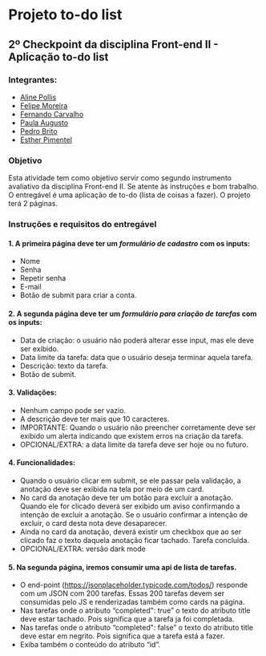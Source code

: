 # Projeto to-do list

## 2º Checkpoint da disciplina Front-end II - Aplicação to-do list

### Integrantes:

- [Aline Pollis](https://github.com/lipollis)
- [Felipe Moreira](https://github.com/moreirafelipe)
- [Fernando Carvalho](https://github.com/Fer96carvalho)
- [Paula Augusto](https://github.com/pcamposaugusto)
- [Pedro Brito](https://github.com/pedroisb)
- [Esther Pimentel](https://github.com/EstherPimentel)


### Objetivo

Esta atividade tem como objetivo servir como segundo instrumento avaliativo da disciplina Front-end II. Se atente às instruções e bom trabalho. O entregável é uma aplicação de to-do (lista de coisas a fazer). O projeto terá 2 páginas.

### Instruções e requisitos do entregável

#### 1. A primeira página deve ter um *formulário de cadastro* com os inputs:

- Nome
- Senha
- Repetir senha
- E-mail
- Botão de submit para criar a conta.


#### 2. A segunda página deve ter um *formulário para criação de tarefas* com os inputs:

- Data de criação: o usuário não poderá alterar esse input, mas ele deve ser exibido.
- Data limite da tarefa: data que o usuário deseja terminar aquela tarefa.
- Descrição: texto da tarefa.
- Botão de submit.


#### 3. Validações:

- Nenhum campo pode ser vazio.
- A descrição deve ter mais que 10 caracteres.
- IMPORTANTE: Quando o usuário não preencher corretamente deve ser exibido um alerta indicando que existem erros na criação da tarefa.
- OPCIONAL/EXTRA: a data limite da tarefa deve ser hoje ou no futuro.


#### 4. Funcionalidades:

- Quando o usuário clicar em submit, se ele passar pela validação, a anotação deve ser exibida na tela por meio de um card.
- No card da anotação deve ter um botão para excluir a anotação. Quando ele for clicado deverá ser exibido um aviso confirmando a intenção de excluir a anotação. Se o usuário confirmar a intenção de excluir, o card desta nota deve desaparecer.
- Ainda no card da anotação, deverá existir um checkbox que ao ser clicado faz o texto daquela anotação ficar tachado. Tarefa concluida.
- OPCIONAL/EXTRA: versão dark mode


#### 5. Na segunda página, iremos consumir uma api de lista de tarefas.

- O end-point (https://jsonplaceholder.typicode.com/todos/) responde com um JSON com 200 tarefas. Essas 200 tarefas devem ser consumidas pelo JS e renderizadas também como cards na página.
- Nas tarefas onde o atributo “completed": true” o texto do atributo title deve estar tachado. Pois significa que a tarefa ja foi completada.
- Nas tarefas onde o atributo “completed": false” o texto do atributo title deve estar em negrito. Pois significa que a tarefa está a fazer.
- Exiba também o conteúdo do atributo “id”.

